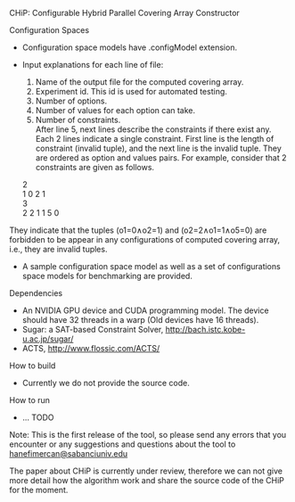 
CHiP: Configurable Hybrid Parallel Covering Array Constructor

Configuration Spaces
* Configuration space models have .configModel extension.
* Input explanations for each line of file:
  1) Name of the output file for the computed covering array.
  2) Experiment id. This id is used for automated testing. 
  3) Number of options.
  4) Number of values for each option can take.
  5) Number of constraints.   
After line 5, next lines describe the constraints if there exist any. Each 2 lines indicate a single constraint. First line is the length of constraint (invalid tuple), and the next line is the invalid tuple. They are ordered as option and values pairs. For example, consider that 2 constraints are given as follows.

  2  
  1 0 2 1  
  3  
  2 2 1 1 5 0  
  
They indicate that the tuples (o1=0∧o2=1) and (o2=2∧o1=1∧o5=0) are forbidden to be appear in any configurations of computed covering array, i.e., they are invalid tuples.

* A sample configuration space model as well as a set of configurations space models for benchmarking are provided.

Dependencies
* An NVIDIA GPU device and CUDA programming model. The device should have 32 threads in a warp (Old devices have 16 threads).
* Sugar: a SAT-based Constraint Solver, http://bach.istc.kobe-u.ac.jp/sugar/
* ACTS, http://www.flossic.com/ACTS/
  
How to build
* Currently we do not provide the source code.

How to run
* ... TODO

Note: This is the first release of the tool, so please send any errors that you encounter or any suggestions and questions about the tool to hanefimercan@sabanciuniv.edu

The paper about CHiP is currently under review, therefore we can not give more detail how the algorithm work and share the source code of the CHiP for the moment.
